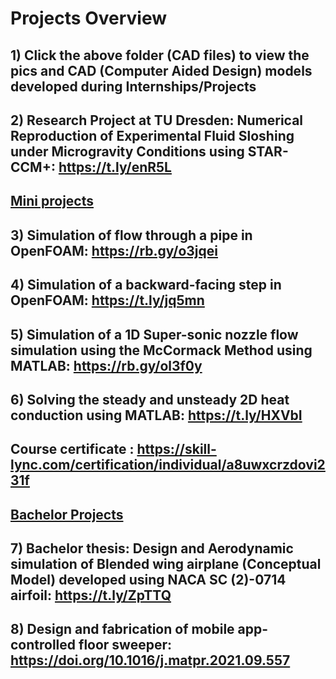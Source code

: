 # Projects Overview

## 1) Click the above folder (CAD files) to view the pics and CAD (Computer Aided Design) models developed during Internships/Projects

## 2) Research Project at TU Dresden: Numerical Reproduction of Experimental Fluid Sloshing under Microgravity Conditions using STAR-CCM+: https://t.ly/enR5L

## <ins>Mini projects</ins>
## 3) Simulation of flow through a pipe in OpenFOAM: https://rb.gy/o3jqei
## 4) Simulation of a backward-facing step in OpenFOAM: https://t.ly/jq5mn
## 5) Simulation of a 1D Super-sonic nozzle flow simulation using the McCormack Method using MATLAB: https://rb.gy/ol3f0y
## 6) Solving the steady and unsteady 2D heat conduction using MATLAB: https://t.ly/HXVbI
## Course certificate : https://skill-lync.com/certification/individual/a8uwxcrzdovi231f

## <ins>Bachelor Projects</ins>
## 7) Bachelor thesis: Design and Aerodynamic simulation of Blended wing airplane (Conceptual Model) developed using NACA SC (2)-0714 airfoil: https://t.ly/ZpTTQ
## 8) Design and fabrication of mobile app-controlled floor sweeper: https://doi.org/10.1016/j.matpr.2021.09.557
